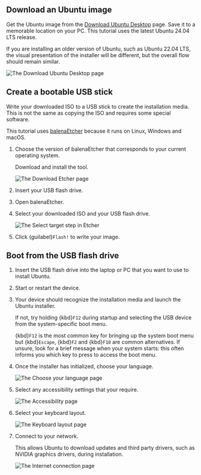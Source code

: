 ## Download an Ubuntu image

Get the Ubuntu image from the [Download Ubuntu Desktop](https://ubuntu.com/download/desktop) page. Save it to a memorable location on your PC. This tutorial uses the latest Ubuntu 24.04 LTS release.

If you are installing an older version of Ubuntu, such as Ubuntu 22.04 LTS, the visual presentation of the installer will be different, but the overall flow should remain similar.

![The Download Ubuntu Desktop page](/images/download-an-ubuntu-image.png)
 

## Create a bootable USB stick

Write your downloaded ISO to a USB stick to create the installation media. This is not the same as copying the ISO and requires some special software.

This tutorial uses [balenaEtcher](https://etcher.balena.io/) because it runs on Linux, Windows and macOS.

1. Choose the version of balenaEtcher that corresponds to your current operating system.

    Download and install the tool.

    ![The Download Etcher page](/images/download-etcher.png)

1. Insert your USB flash drive.

1. Open balenaEtcher.

1. Select your downloaded ISO and your USB flash drive.

    ![The Select target step in Etcher](/images/select-iso.png)

1. Click {guilabel}`Flash!` to write your image.


## Boot from the USB flash drive

1. Insert the USB flash drive into the laptop or PC that you want to use to install Ubuntu.

1. Start or restart the device.

1. Your device should recognize the installation media and launch the Ubuntu installer.

    If not, try holding {kbd}`F12` during startup and selecting the USB device from the system-specific boot menu.

    {kbd}`F12` is the most common key for bringing up the system boot menu but {kbd}`Escape`, {kbd}`F2` and {kbd}`F10` are common alternatives. If unsure, look for a brief message when your system starts: this often informs you which key to press to access the boot menu.

1. Once the installer has initialized, choose your language.

    ![The Choose your language page](/images/installer/choose-your-language.jpeg)

1. Select any accessibility settings that your require.

    ![The Accessibility page](/images/installer/accessibility.jpeg)

1. Select your keyboard layout.

    ![The Keyboard layout page](/images/installer/keyboard-layout.jpeg)

1. Connect to your network.

    This allows Ubuntu to download updates and third party drivers, such as NVIDIA graphics drivers, during installation.

    ![The Internet connection page](/images/installer/internet-connection.jpeg)

